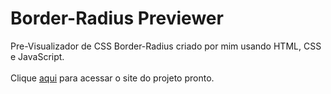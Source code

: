 # Border-Radius Previewer
 Pre-Visualizador de CSS Border-Radius criado por mim usando HTML, CSS e JavaScript.
 <br><br>
 Clique [aqui](https://gsggamer.github.io/border-radius-previewer) para acessar o site do projeto pronto.
